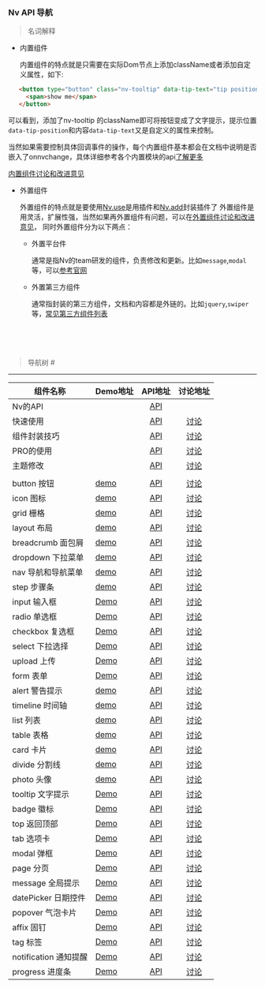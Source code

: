 ### Nv API 导航

> 名词解释

+ 内置组件

   内置组件的特点就是只需要在实际Dom节点上添加className或者添加自定义属性，如下:
   
```html
   <button type="button" class="nv-tooltip" data-tip-text="tip position tl" data-ip-position="tl">
     <span>show me</span>
   </button>
```

   可以看到，添加了nv-tooltip 的className即可将按钮变成了文字提示，提示位置`data-tip-position`和内容`data-tip-text`又是自定义的属性来控制。
   
   当然如果需要控制具体回调事件的操作，每个内置组件基本都会在文档中说明是否嵌入了onnvchange，具体详细参考各个内置模块的api[了解更多](http://nv.jd.com)
   
   [内置组件讨论和改进意见](//github.com/guguaihaha/Nv-source/issues/36)
   
   

+ 外置组件

   外置组件的特点就是要使用[Nv.use](//github.com/guguaihaha/Nv-engine/blob/master/docs/API.md#user-content-use)是用插件和[Nv.add](://github.com/guguaihaha/Nv-engine/blob/master/docs/API.md#user-content-add )封装插件了
   外置组件是用灵活，扩展性强，当然如果再外置组件有问题，可以在[外置组件讨论和改进意见](//github.com/guguaihaha/Nv-source/issues/37)，
   同时外置组件分为以下两点：
  
  * 外置平台件 
  
    通常是指Nv的team研发的组件，负责修改和更新。比如`message`,`modal`等，可以[参考官网](http://nv.jd.com)
  
  * 外置第三方组件
  
    通常指封装的第三方组件，文档和内容都是外链的。比如`jquery`,`swiper`等，[常见第三方组件列表](otherPlugins.md)
  
   <br/> 
   <br/>
   <br/>


> 导航树 <span id="guide">#</span>

---

| 组件名称     | Demo地址   |  API地址  |  讨论地址  |
| --------    | :----- | :----:  | :----:  |
| Nv的API  |    | [API](//github.com/guguaihaha/Nv-engine/blob/master/docs/API.md)    |  |
| 快速使用  |    | [API](//github.com/guguaihaha/Nv-engine/blob/master/docs/quick.md)    | [讨论](//github.com/guguaihaha/Nv-engine/issues/3) |
| 组件封装技巧  |    | [API](//github.com/guguaihaha/Nv-engine/blob/master/docs/API.md#user-content-add)    | [讨论](//github.com/guguaihaha/Nv-engine/issues/5) |
| PRO的使用  |    | [API](//github.com/guguaihaha/Nv-pro)    | [讨论](//github.com/guguaihaha/Nv-pro/issues) |
| 主题修改  |    | [API](theme.md)    | [讨论](//github.com/guguaihaha/Nv-source/issues/38) |
|   |    |    |  |
| button 按钮  | [demo](http://nv.zhangjinglin.cn/api?type=buttons)   | [API](./inner/button.md)    | [讨论](//github.com/guguaihaha/Nv-source/issues/2) |
| icon 图标  | [demo](http://nv.zhangjinglin.cn/api?type=icons)   | [API](./inner/icon.md)    | [讨论](//github.com/guguaihaha/Nv-source/issues/3) |
| grid 栅格  | [demo](http://nv.zhangjinglin.cn/api?type=grid)   | [API](./inner/grid.md)    | [讨论](//github.com/guguaihaha/Nv-source/issues/4) |
| layout 布局  | [demo](http://nv.zhangjinglin.cn/api?type=layout)   | [API](./inner/layout.md)    | [讨论](//github.com/guguaihaha/Nv-source/issues/5) |
| breadcrumb 面包屑  | [demo](http://nv.zhangjinglin.cn/api?type=breadcrumb)   | [API](./inner/breadcrumb.md)    | [讨论](//github.com/guguaihaha/Nv-source/issues/6) |
| dropdown 下拉菜单  | [demo](http://nv.zhangjinglin.cn/api?type=dropdown)   | [API](./inner/dropdown.md)    | [讨论](//github.com/guguaihaha/Nv-source/issues/7) |
| nav 导航和导航菜单  | [demo](http://nv.zhangjinglin.cn/api?type=nav)   | [API](./inner/nav.md)    | [讨论](//github.com/guguaihaha/Nv-source/issues/8) |
| step 步骤条  | [demo](http://nv.zhangjinglin.cn/api?type=step)   | [API](./inner/step.md)    | [讨论](//github.com/guguaihaha/Nv-source/issues/9) |
| input 输入框  | [Demo](http://nv.zhangjinglin.cn/api?type=input)   | [API](./inner/input.md)    | [讨论](//github.com/guguaihaha/Nv-source/issues/10) |
| radio 单选框  | [Demo](http://nv.zhangjinglin.cn/api?type=radio)   | [API](./inner/radio.md)    | [讨论](//github.com/guguaihaha/Nv-source/issues/11) |
| checkbox 复选框  | [Demo](http://nv.zhangjinglin.cn/api?type=checkbox)   | [API](./inner/checkbox.md)    | [讨论](//github.com/guguaihaha/Nv-source/issues/12) |
| select 下拉选择  | [Demo](http://nv.zhangjinglin.cn/api?type=select)   | [API](./inner/select.md)    | [讨论](//github.com/guguaihaha/Nv-source/issues/13) |
| upload 上传  | [Demo](http://nv.zhangjinglin.cn/api?type=upload)   | [API](./inner/upload.md)    | [讨论](//github.com/guguaihaha/Nv-source/issues/14) |
| form 表单  | [Demo](http://nv.zhangjinglin.cn/api?type=form)   | [API](./inner/form.md)    | [讨论](//github.com/guguaihaha/Nv-source/issues/15) |
| alert 警告提示  | [demo](http://nv.zhangjinglin.cn/api?type=alert)   | [API](./inner/alert.md)    | [讨论](//github.com/guguaihaha/Nv-source/issues/16) |
| timeline 时间轴  | [demo](http://nv.zhangjinglin.cn/api?type=timeline)   | [API](./inner/timeline.md)    | [讨论](//github.com/guguaihaha/Nv-source/issues/17) |
| list 列表  | [demo](http://nv.zhangjinglin.cn/api?type=list)   | [API](./inner/list.md)    | [讨论](//github.com/guguaihaha/Nv-source/issues/18) |
| table 表格  | [demo](http://nv.zhangjinglin.cn/api?type=table)   | [API](./inner/table.md)    | [讨论](//github.com/guguaihaha/Nv-source/issues/19) |
| card 卡片  | [demo](http://nv.zhangjinglin.cn/api?type=card)   | [API](./inner/card.md)    | [讨论](//github.com/guguaihaha/Nv-source/issues/20) |
| divide 分割线  | [demo](http://nv.zhangjinglin.cn/api?type=divide)   | [API](./inner/divide.md)    | [讨论](//github.com/guguaihaha/Nv-source/issues/21) |
| photo 头像  | [demo](http://nv.zhangjinglin.cn/api?type=photo)   | [API](./inner/photo.md)    | [讨论](//github.com/guguaihaha/Nv-source/issues/22) |
| tooltip 文字提示  | [Demo](http://nv.zhangjinglin.cn/api?type=tip)   | [API](./inner/tooltip.md)    | [讨论](//github.com/guguaihaha/Nv-source/issues/23) |
| badge 徽标  | [Demo](http://nv.zhangjinglin.cn/api?type=badge)   | [API](./inner/badge.md)    | [讨论](//github.com/guguaihaha/Nv-source/issues/24) |
| top 返回顶部  | [Demo](http://nv.zhangjinglin.cn/api?type=top)   | [API](./inner/top.md)    | [讨论](//github.com/guguaihaha/Nv-source/issues/25) |
| tab 选项卡  | [Demo](http://nv.zhangjinglin.cn/api?type=tabs)   | [API](./out/tab.md)    | [讨论](//github.com/guguaihaha/Nv-source/issues/26) |
| modal 弹框  | [Demo](http://nv.zhangjinglin.cn/api?type=modal)   | [API](./out/modal.md)    | [讨论](//github.com/guguaihaha/Nv-source/issues/27) |
| page 分页  | [Demo](http://nv.zhangjinglin.cn/api?type=page)   | [API](./out/page.md)    | [讨论](//github.com/guguaihaha/Nv-source/issues/28) |
| message 全局提示  | [Demo](http://nv.zhangjinglin.cn/api?type=message)   | [API](./out/message.md)    | [讨论](//github.com/guguaihaha/Nv-source/issues/29) |
| datePicker 日期控件  | [Demo](http://nv.zhangjinglin.cn/api?type=datePicker)   | [API](./out/datePicker.md)    | [讨论](//github.com/guguaihaha/Nv-source/issues/30) |
| popover 气泡卡片  | [Demo](http://nv.zhangjinglin.cn/api?type=popover)   | [API](./out/popover.md)    | [讨论](//github.com/guguaihaha/Nv-source/issues/31) |
| affix 固钉  | [Demo](http://nv.zhangjinglin.cn/api?type=affix)   | [API](./out/affix.md)    | [讨论](//github.com/guguaihaha/Nv-source/issues/32) |
| tag 标签  | [Demo](http://nv.zhangjinglin.cn/api?type=tag)   | [API](./out/tag.md)    | [讨论](//github.com/guguaihaha/Nv-source/issues/33) |
| notification 通知提醒  | [Demo](http://nv.zhangjinglin.cn/api?type=notification)   | [API](./out/notification.md)    | [讨论](//github.com/guguaihaha/Nv-source/issues/34) |
| progress 进度条  | [Demo](http://nv.zhangjinglin.cn/api?type=progress)   | [API](./out/progress.md)    | [讨论](//github.com/guguaihaha/Nv-source/issues/35) |
